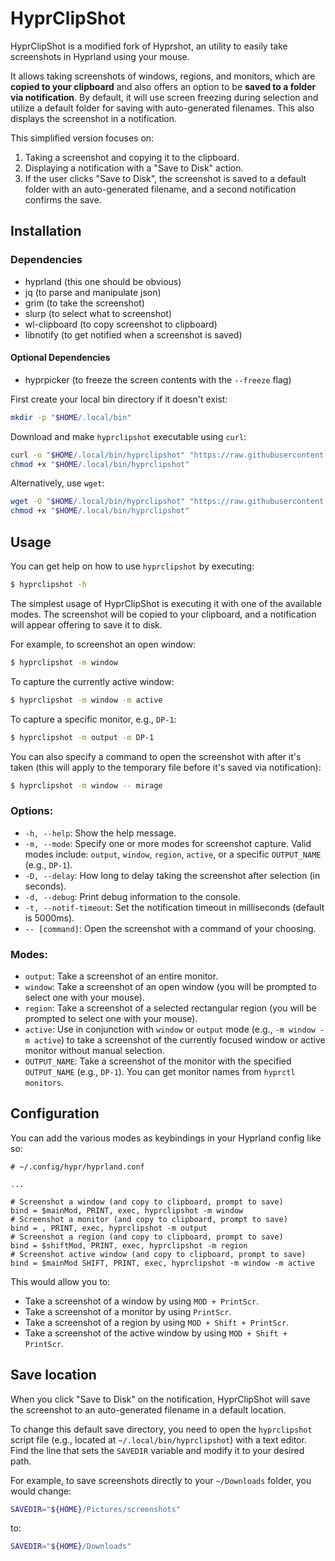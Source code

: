 # HyprClipShot

HyprClipShot is a modified fork of Hyprshot, an utility to easily take screenshots in Hyprland using your mouse.

It allows taking screenshots of windows, regions, and monitors, which are **copied to your clipboard** and also offers an option to be **saved to a folder via notification**. By default, it will use screen freezing during selection and utilize a default folder for saving with auto-generated filenames. This also displays the screenshot in a notification.

This simplified version focuses on:

1.  Taking a screenshot and copying it to the clipboard.
2.  Displaying a notification with a "Save to Disk" action.
3.  If the user clicks "Save to Disk", the screenshot is saved to a default folder with an auto-generated filename, and a second notification confirms the save.

## Installation

### Dependencies

  - hyprland (this one should be obvious)
  - jq (to parse and manipulate json)
  - grim (to take the screenshot)
  - slurp (to select what to screenshot)
  - wl-clipboard (to copy screenshot to clipboard)
  - libnotify (to get notified when a screenshot is saved)

#### Optional Dependencies

  - hyprpicker (to freeze the screen contents with the `--freeze` flag)

First create your local bin directory if it doesn't exist:

```bash
mkdir -p "$HOME/.local/bin"
```

Download and make `hyprclipshot` executable using `curl`:

```bash
curl -o "$HOME/.local/bin/hyprclipshot" "https://raw.githubusercontent.com/mrbhanukab/HyprClipShot/refs/heads/main/hyprclipshot"
chmod +x "$HOME/.local/bin/hyprclipshot"
```

Alternatively, use `wget`:

```bash
wget -O "$HOME/.local/bin/hyprclipshot" "https://raw.githubusercontent.com/mrbhanukab/HyprClipShot/refs/heads/main/hyprclipshot"
chmod +x "$HOME/.local/bin/hyprclipshot"
```

## Usage

You can get help on how to use `hyprclipshot` by executing:

```bash
$ hyprclipshot -h
```

The simplest usage of HyprClipShot is executing it with one of the available modes. The screenshot will be copied to your clipboard, and a notification will appear offering to save it to disk.

For example, to screenshot an open window:

```bash
$ hyprclipshot -m window
```

To capture the currently active window:

```bash
$ hyprclipshot -m window -m active
```

To capture a specific monitor, e.g., `DP-1`:

```bash
$ hyprclipshot -m output -m DP-1
```

You can also specify a command to open the screenshot with after it's taken (this will apply to the temporary file before it's saved via notification):

```bash
$ hyprclipshot -m window -- mirage
```

### Options:

  - `-h, --help`: Show the help message.
  - `-m, --mode`: Specify one or more modes for screenshot capture. Valid modes include: `output`, `window`, `region`, `active`, or a specific `OUTPUT_NAME` (e.g., `DP-1`).
  - `-D, --delay`: How long to delay taking the screenshot after selection (in seconds).
  - `-d, --debug`: Print debug information to the console.
  - `-t, --notif-timeout`: Set the notification timeout in milliseconds (default is 5000ms).
  - `-- [command]`: Open the screenshot with a command of your choosing.

### Modes:

  - `output`: Take a screenshot of an entire monitor.
  - `window`: Take a screenshot of an open window (you will be prompted to select one with your mouse).
  - `region`: Take a screenshot of a selected rectangular region (you will be prompted to select one with your mouse).
  - `active`: Use in conjunction with `window` or `output` mode (e.g., `-m window -m active`) to take a screenshot of the currently focused window or active monitor without manual selection.
  - `OUTPUT_NAME`: Take a screenshot of the monitor with the specified `OUTPUT_NAME` (e.g., `DP-1`). You can get monitor names from `hyprctl monitors`.

## Configuration

You can add the various modes as keybindings in your Hyprland config like so:

```
# ~/.config/hypr/hyprland.conf

...

# Screenshot a window (and copy to clipboard, prompt to save)
bind = $mainMod, PRINT, exec, hyprclipshot -m window
# Screenshot a monitor (and copy to clipboard, prompt to save)
bind = , PRINT, exec, hyprclipshot -m output
# Screenshot a region (and copy to clipboard, prompt to save)
bind = $shiftMod, PRINT, exec, hyprclipshot -m region
# Screenshot active window (and copy to clipboard, prompt to save)
bind = $mainMod SHIFT, PRINT, exec, hyprclipshot -m window -m active
```

This would allow you to:

  * Take a screenshot of a window by using `MOD + PrintScr`.
  * Take a screenshot of a monitor by using `PrintScr`.
  * Take a screenshot of a region by using `MOD + Shift + PrintScr`.
  * Take a screenshot of the active window by using `MOD + Shift + PrintScr`.

## Save location

When you click "Save to Disk" on the notification, HyprClipShot will save the screenshot to an auto-generated filename in a default location.

To change this default save directory, you need to open the `hyprclipshot` script file (e.g., located at `~/.local/bin/hyprclipshot`) with a text editor. Find the line that sets the `SAVEDIR` variable and modify it to your desired path.

For example, to save screenshots directly to your `~/Downloads` folder, you would change:

```bash
SAVEDIR="${HOME}/Pictures/screenshots"
```

to:

```bash
SAVEDIR="${HOME}/Downloads"
```
